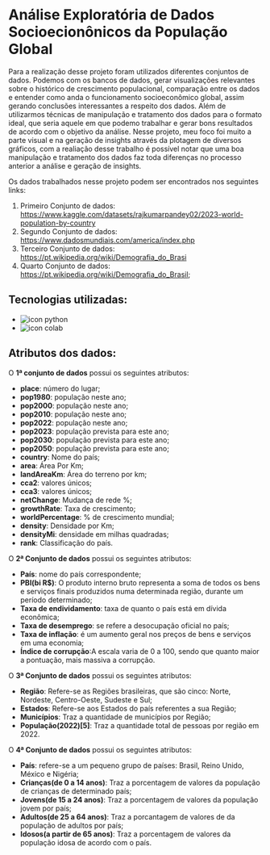 # Análise Exploratória de Dados Socioecionônicos da População Global
Para a realização desse projeto foram utilizados diferentes conjuntos de dados. Podemos com os bancos de dados, gerar visualizações relevantes sobre o histórico de crescimento populacional, comparação entre os dados e entender como anda o funcionamento socioeconômico global, assim gerando conclusões interessantes a respeito dos dados. Além de utilizarmos técnicas de manipulação e tratamento dos dados para o formato ideal, que seria aquele em que podemo trabalhar e gerar bons resultados de acordo com o objetivo da análise. Nesse projeto, meu foco foi muito a parte visual e na geração de insights através da plotagem de diversos gráficos, com a realiação desse trabalho é possível notar que uma boa manipulação e tratamento dos dados faz toda diferenças no processo anterior a análise e geração de insights.

Os dados trabalhados nesse projeto podem ser encontrados nos seguintes links:

1. Primeiro Conjunto de dados:  https://www.kaggle.com/datasets/rajkumarpandey02/2023-world-population-by-country
2. Segundo Conjunto de dados: https://www.dadosmundiais.com/america/index.php
3. Terceiro Conjunto de dados:  https://pt.wikipedia.org/wiki/Demografia_do_Brasi
4. Quarto Conjunto de dados: https://pt.wikipedia.org/wiki/Demografia_do_Brasil;

## Tecnologias utilizadas:

* <img src="https://img.shields.io/badge/Python-000000?style=for-the-badge&logo=python&logoColor=yellow1" alt="icon python" > 
* <img src="https://img.shields.io/badge/Colab-F9AB00?style=for-the-badge&logo=googlecolab&color=525252" alt="icon colab">

## Atributos dos dados:

O **1ª conjunto de dados** possui os seguintes atributos:

*   **place**: número do lugar;
*   **pop1980**: população neste ano;
*   **pop2000**: população neste ano;
*   **pop2010**: população neste ano;
*   **pop2022**: população neste ano;
*   **pop2023**: população prevista para este ano;
*   **pop2030**: população prevista para este ano;
*   **pop2050**: população prevista para este ano;
*   **country**: Nome do país;
*   **area**: Área Por Km;
*   **landAreaKm**: Área do terreno por km;
*   **cca2**: valores únicos;
*   **cca3**: valores únicos;
*   **netChange**: Mudança de rede %;
*   **growthRate**: Taxa de crescimento;
*   **worldPercentage**: % de crescimento mundial;
*   **density**: Densidade por Km;
*   **densityMi**: densidade em milhas quadradas;
*   **rank**: Classificação do país.

O **2ª Conjunto de dados** possui os seguintes atributos:

*   **País**: nome do país correspondente;
*   **PBI(bi R$)**: O produto interno bruto representa a soma de todos os bens e serviços finais produzidos numa determinada região, durante um período determinado;
*   **Taxa de endividamento**: taxa de quanto o país está em dívida econômica;
*   **Taxa de desemprego**: se refere a desocupação oficial no país;
*   **Taxa de inflação**: é um aumento geral nos preços de bens e serviços em uma economia;
*   **Índice de corrupção**:A escala varia de 0 a 100, sendo que quanto maior a pontuação, mais massiva a corrupção.

O **3ª Conjunto de dados** possui os seguintes atributos:

*   **Região**: Refere-se as Regiões brasileiras, que são cinco: Norte, Nordeste, Centro-Oeste, Sudeste e Sul;
*   **Estados**: Refere-se aos Estados do país referentes a sua Região;
*   **Municípios**: Traz a quantidade de municípios por Região;
*   **População(2022)[5]**: Traz a quantidade total de pessoas por região em 2022.

O **4ª Conjunto de dados** possui os seguintes atributos:

*  **País**: refere-se a um pequeno grupo de países: Brasil, Reino Unido, México e Nigéria;
*   **Crianças(de 0 a 14 anos)**: Traz a porcentagem de valores da população de crianças de determinado país;
*   **Jovens(de 15 a 24 anos)**: Traz a porcentagem de valores da população jovem por país;
*   **Adultos(de 25 a 64 anos)**: Traz a porcantagem de valores de da população de adultos por país;
*   **Idosos(a partir de 65 anos)**: Traz a porcentagem de valores da população idosa de acordo com o país.



